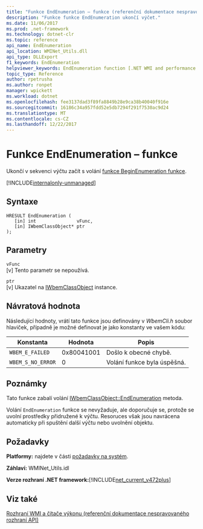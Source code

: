 ```yaml
---
title: "Funkce EndEnumeration – funkce (referenční dokumentace nespravovaného rozhraní API)"
description: "Funkce funkce EndEnumeration ukončí výčet."
ms.date: 11/06/2017
ms.prod: .net-framework
ms.technology: dotnet-clr
ms.topic: reference
api_name: EndEnumeration
api_location: WMINet_Utils.dll
api_type: DLLExport
f1_keywords: EndEnumeration
helpviewer_keywords: EndEnumeration function [.NET WMI and performance counters]
topic_type: Reference
author: rpetrusha
ms.author: ronpet
manager: wpickett
ms.workload: dotnet
ms.openlocfilehash: fee3137dad3f89fa8849b28e9ca38b40040f916e
ms.sourcegitcommit: 16186c34a957fdd52e5db7294f291f7530ac9d24
ms.translationtype: MT
ms.contentlocale: cs-CZ
ms.lasthandoff: 12/22/2017
---
```

# <a name="endenumeration-function"></a>Funkce EndEnumeration – funkce
Ukončí v sekvenci výčtu začít s volání [funkce BeginEnumeration funkce](beginenumeration.md).  

[!INCLUDE[internalonly-unmanaged](../../../../includes/internalonly-unmanaged.md)]
    
## <a name="syntax"></a>Syntaxe  
  
```  
HRESULT EndEnumeration (
   [in] int               vFunc, 
   [in] IWbemClassObject* ptr 
); 
```  

## <a name="parameters"></a>Parametry

`vFunc`  
[v] Tento parametr se nepoužívá.

`ptr`  
[v] Ukazatel na [IWbemClassObject](https://msdn.microsoft.com/library/aa391433%28v=vs.85%29.aspx) instance.


## <a name="return-value"></a>Návratová hodnota

Následující hodnoty, vrátí tato funkce jsou definovány v *WbemCli.h* soubor hlaviček, případně je možné definovat je jako konstanty ve vašem kódu:

|Konstanta  |Hodnota  |Popis  |
|---------|---------|---------|
|`WBEM_E_FAILED` | 0x80041001 | Došlo k obecné chybě. |
|`WBEM_S_NO_ERROR` | 0 | Volání funkce byla úspěšná.  |
  
## <a name="remarks"></a>Poznámky

Tato funkce zabalí volání [IWbemClassObject::EndEnumeration](https://msdn.microsoft.com/library/aa391433%28v=vs.85%29.aspx) metoda.

Volání `EndEnumeration` funkce se nevyžaduje, ale doporučuje se, protože se uvolní prostředky přidružené k výčtu. Resoruces však jsou navrácena automaticky při spuštění další výčtu nebo uvolnění objektu.

## <a name="requirements"></a>Požadavky  
 **Platformy:** najdete v části [požadavky na systém](../../../../docs/framework/get-started/system-requirements.md).  
  
 **Záhlaví:** WMINet_Utils.idl  
  
 **Verze rozhraní .NET framework:**[!INCLUDE[net_current_v472plus](../../../../includes/net-current-v472plus.md)]  
  
## <a name="see-also"></a>Viz také  
[Rozhraní WMI a čítače výkonu (referenční dokumentace nespravovaného rozhraní API)](index.md)
